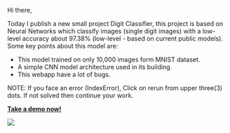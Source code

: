 
Hi there,

Today I publish a new small project Digit Classifier, this project is based on Neural Networks which classify images (single digit images) with a low-level accuracy about 97.38% (low-level - based on current public models). Some key points about this model are: 
- This model trained on only 10,000 images form MNIST dataset.
- A simple CNN model architecture used in its building.
- This webapp have a lot of bugs.

NOTE: If you face an error (IndexError), Click on rerun from upper three(3) dots. If not solved then continue your work.


**[Take a demo now!](https://digitc.streamlit.app/)**

![](https://github.com/user-attachments/assets/0ff87131-1178-4aa9-92bc-e67f313c8209)
